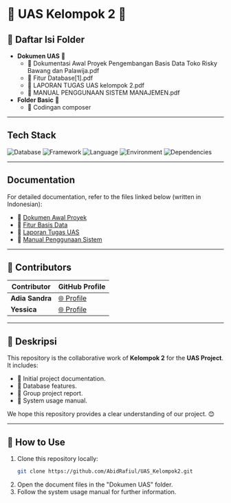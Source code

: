 # 🌟 UAS Kelompok 2 🌟

## 📂 Daftar Isi Folder
- **Dokumen UAS** 📄
  - 📘 Dokumentasi Awal Proyek Pengembangan Basis Data Toko Risky Bawang dan Palawija.pdf
  - 📙 Fitur Database[1].pdf
  - 📗 LAPORAN TUGAS UAS kelompok 2.pdf
  - 📕 MANUAL PENGGUNAAN SISTEM MANAJEMEN.pdf
- **Folder Basic** 📁
  - 🔧 Codingan composer

---

## Tech Stack
![Database](https://img.shields.io/badge/database-MySQL-green) ![Framework](https://img.shields.io/badge/framework-Yii2-blue) ![Language](https://img.shields.io/badge/language-PHP-blue) ![Environment](https://img.shields.io/badge/environment-XAMPP-orange) ![Dependencies](https://img.shields.io/badge/dependencies-Composer-yellow)

---

## Documentation
For detailed documentation, refer to the files linked below (written in Indonesian):

- 📘 [Dokumen Awal Proyek](#)
- 📙 [Fitur Basis Data](#)
- 📗 [Laporan Tugas UAS](#)
- 📕 [Manual Penggunaan Sistem](#)

---

## 🤝 Contributors
| Contributor       | GitHub Profile                                  |
|-------------------|------------------------------------------------|
| **Adia Sandra**  | [🌐 Profile](https://github.com/sandraalmeera) |
| **Yessica**      | [🌐 Profile](https://github.com/yesicafapa)    |

---

## 📝 Deskripsi
This repository is the collaborative work of **Kelompok 2** for the **UAS Project**. It includes:
- 📌 Initial project documentation.
- 📌 Database features.
- 📌 Group project report.
- 📌 System usage manual.

We hope this repository provides a clear understanding of our project. 😊

---

## 🚀 How to Use
1. Clone this repository locally:
   ```bash
   git clone https://github.com/AbidRafiul/UAS_Kelompok2.git
   ```
2. Open the document files in the "Dokumen UAS" folder.
3. Follow the system usage manual for further information.
